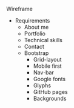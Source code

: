 

Wireframe

* Requirements
  * About me
  * Portfolio
  * Technical skills
  * Contact
  * Bootstrap
    * Grid-layout
    * Mobile first
    * Nav-bar
    * Google fonts
    * Glyphs
    * GitHub pages
    * Backgrounds
